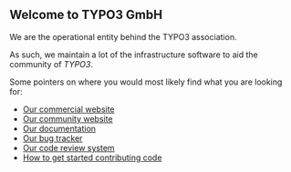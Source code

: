## Welcome to TYPO3 GmbH

We are the operational entity behind the TYPO3 association.

As such, we maintain a lot of the infrastructure software to aid the community of *TYPO3*.

Some pointers on where you would most likely find what you are looking for:

* [Our commercial website](https://typo3.com)
* [Our community website](https://typo3.org)
* [Our documentation](https://docs.typo3.org)
* [Our bug tracker](https://forge.typo3.org/projects/typo3cms-core/issues)
* [Our code review system](https://review.typo3.org)
* [How to get started contributing code](https://docs.typo3.org/m/typo3/guide-contributionworkflow/master/en-us/Index.html)
